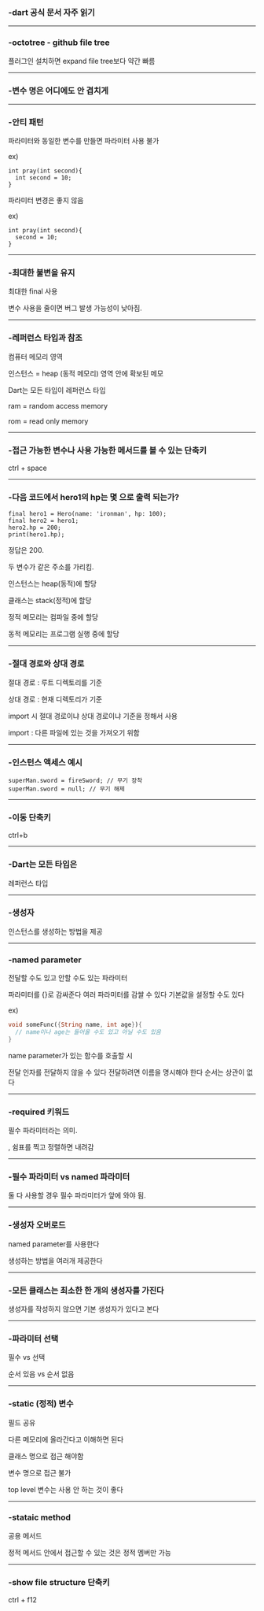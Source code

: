 
### -dart 공식 문서 자주 읽기

***

### -octotree - github file tree

플러그인 설치하면 expand file tree보다 약간 빠름

***

### -변수 명은 어디에도 안 겹치게

***

### -안티 패턴

파라미터와 동일한 변수를 만들면 파라미터 사용 불가

ex)

```
int pray(int second){
  int second = 10;
}
```

파라미터 변경은 좋지 않음

ex)

```
int pray(int second){
  second = 10;
}
```

***

### -최대한 불변을 유지

최대한 final 사용

변수 사용을 줄이면 버그 발생 가능성이 낮아짐.

***

### -레퍼런스 타입과 참조

컴퓨터 메모리 영역

인스턴스 = heap (동적 메모리) 영역 안에 확보된 메모

Dart는 모든 타입이 레퍼런스 타입

ram = random access memory

rom = read only memory

***

### -접근 가능한 변수나 사용 가능한 메서드를 볼 수 있는 단축키

ctrl + space

***

### -다음 코드에서 hero1의 hp는 몇 으로 출력 되는가?

```
final hero1 = Hero(name: 'ironman', hp: 100);
final hero2 = hero1;
hero2.hp = 200;
print(hero1.hp);
```

정답은 200.

두 변수가 같은 주소를 가리킴.

인스턴스는 heap(동적)에 할당

클래스는 stack(정적)에 할당

정적 메모리는 컴파일 중에 할당

동적 메모리는 프로그램 실행 중에 할당

***

### -절대 경로와 상대 경로

절대 경로 : 루트 디렉토리를 기준

상대 경로 : 현재 디렉토리가 기준

import 시 절대 경로이냐 상대 경로이냐 기준을 정해서 사용

import : 다른 파일에 있는 것을 가져오기 위함

***

### -인스턴스 액세스 예시

```
superMan.sword = fireSword; // 무기 장착
superMan.sword = null; // 무기 해제
```

***

### -이동 단축키

ctrl+b

***

### -Dart는 모든 타입은

레퍼런스 타입

***

### -생성자

인스턴스를 생성하는 방법을 제공

***

### -named parameter

전달할 수도 있고 안할 수도 있는 파라미터

파라미터를 {}로 감싸준다
여러 파라미터를 감쌀 수 있다
기본값을 설정할 수도 있다

ex)

```dart
void someFunc({String name, int age}){
  // name이나 age는 들어올 수도 있고 아닐 수도 있음
}
```

name parameter가 있는 함수를 호출할 시

전달 인자를 전달하지 않을 수 있다
전달하려면 이름을 명시해야 한다
순서는 상관이 없다

***

### -required 키워드

필수 파라미터라는 의미.

, 쉼표를 찍고 정렬하면 내려감

***

### -필수 파라미터 vs named 파라미터

둘 다 사용할 경우 필수 파라미터가 앞에 와야 됨.

***

### -생성자 오버로드

named parameter를 사용한다

생성하는 방법을 여러개 제공한다

***

### -모든 클래스는 최소한 한 개의 생성자를 가진다

생성자를 작성하지 않으면 기본 생성자가 있다고 본다

***

### -파라미터 선택

필수 vs 선택

순서 있음 vs 순서 없음

***

### -static (정적) 변수

필드 공유

다른 메모리에 올라간다고 이해하면 된다

클래스 명으로 접근 해야함

변수 명으로 접근 불가

top level 변수는 사용 안 하는 것이 좋다

***

### -stataic method

공용 메서드

정적 메서드 안에서 접근할 수 있는 것은 정적 멤버만 가능

***

### -show file structure 단축키

ctrl + f12